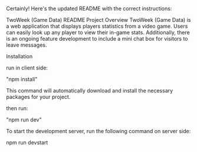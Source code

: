 
Certainly! Here's the updated README with the correct instructions:

TwoWeek (Game Data) README
Project Overview
TwoWeek (Game Data) is a web application that displays players statistics from a video game. Users can easily look up any player to view their in-game stats. Additionally, there is an ongoing feature development to include a mini chat box for visitors to leave messages.

Installation

run in client side:

"npm install"

This command will automatically download and install the necessary packages for your project.

then run: 

"npm run dev"


To start the development server, run the following command on server side:

npm run devstart
